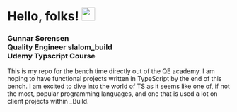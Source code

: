 # Hello, folks! <img src="https://raw.githubusercontent.com/MartinHeinz/MartinHeinz/master/wave.gif" width="30px" height="30px" />

<h3> Gunnar Sorensen<br>Quality Engineer slalom_build<br>Udemy Typscript Course</h3>

This is my repo for the bench time directly out of the QE academy. I am hoping to have functional projects written in TypeScript by the end of this bench.
I am excited to dive into the world of TS as it seems like one of, if not the most, popular programming languages, and one that is used a lot on client projects within _Build.


